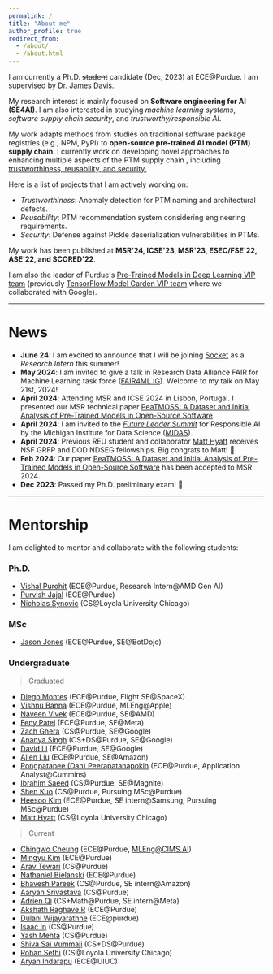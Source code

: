 ```yaml
---
permalink: /
title: "About me"
author_profile: true
redirect_from: 
  - /about/
  - /about.html
---
```



I am currently a Ph.D. ~~student~~ candidate (Dec, 2023) at ECE@Purdue. I am supervised by [Dr. James Davis](https://davisjam.github.io/).

My research interest is mainly focused on **Software engineering for AI (SE4AI)**. I am also interested in studying *machine learning systems*, *software supply chain security*, and *trustworthy/responsible AI*.

My work adapts methods from studies on traditional software package registries (e.g., NPM, PyPI) to **open-source pre-trained AI model (PTM) supply chain**. I currently work on developing novel approaches to enhancing multiple aspects of the PTM supply chain , including <ins>trustworthiness, reusability, and security<ins>.

Here is a list of projects that I am actively working on:
- _Trustworthiness_: Anomaly detection for PTM naming and architectural defects.
- _Reusability_: PTM recommendation system considering engineering requirements.
- _Security_: Defense against Pickle deserialization vulnerabilities in PTMs.

My work has been published at **MSR'24, ICSE'23, MSR'23, ESEC/FSE'22, ASE'22, and SCORED'22**.

I am also the leader of Purdue's [Pre-Trained Models in Deep Learning VIP team](https://engineering.purdue.edu/VIP/teams/tensorflow) (previously [TensorFlow Model Garden VIP team](https://engineering.purdue.edu/VIP/teams/pretrained-models-in-deep-learning) where we collaborated with Google).

--- 

# News

- **June 24**: I am excited to announce that I will be joining [Socket](https://socket.dev/) as a *Research Intern* this summer!
- **May 2024**: I am invited to give a talk in Research Data Alliance FAIR for Machine Learning task force ([FAIR4ML IG](https://nam04.safelinks.protection.outlook.com/?url=https%3A%2F%2Fwww.rd-alliance.org%2Fgroups%2Ffair-for-machine-learning-fair4ml-ig&data=05%7C02%7Cjiang784%40purdue.edu%7Cbee2275040f0419d18fe08dc63aea758%7C4130bd397c53419cb1e58758d6d63f21%7C0%7C0%7C638494848986273807%7CUnknown%7CTWFpbGZsb3d8eyJWIjoiMC4wLjAwMDAiLCJQIjoiV2luMzIiLCJBTiI6Ik1haWwiLCJXVCI6Mn0%3D%7C0%7C%7C%7C&sdata=tW7fFIZ7owYg5X13BQwj2YTpC6OccYQzI7YfcCgcSC4%3D&reserved=0)). Welcome to my talk on May 21st, 2024!
- **April 2024**: Attending MSR and ICSE 2024 in Lisbon, Portugal. I presented our MSR technical paper [PeaTMOSS: A Dataset and Initial Analysis of Pre-Trained Models in Open-Source Software](https://wenxin-jiang.github.io/files/publications/MSR24_PeaTMOSS.pdf).
- **April 2024**: I am invited to the [*Future Leader Summit*](https://midas.umich.edu/future-leaders-summit-2024/) for Responsible AI by the Michigan Institute for Data Science ([MIDAS](https://midas.umich.edu/)).
- **April 2024**: Previous REU student and collaborator [Matt Hyatt](https://mhyatt000.github.io/) receives NSF GRFP and DOD NDSEG fellowships. Big congrats to Matt! 🎉
- **Feb 2024**: Our paper [PeaTMOSS: A Dataset and Initial Analysis of Pre-Trained Models in Open-Source Software](https://wenxin-jiang.github.io/files/publications/MSR24_PeaTMOSS.pdf) has been accepted to MSR 2024.
- **Dec 2023**: Passed my Ph.D. preliminary exam! 🎉

--- 

# Mentorship
I am delighted to mentor and collaborate with the following students:

### Ph.D.
- [Vishal Purohit](https://www.linkedin.com/in/vishalsp/) (ECE@Purdue, Research Intern@AMD Gen AI)
- [Purvish Jajal](https://www.linkedin.com/in/purvish-jajal-989774190/) (ECE@Purdue)
- [Nicholas Synovic](https://www.linkedin.com/in/nsynovic/) (CS@Loyola University Chicago)


### MSc
- [Jason Jones](https://www.linkedin.com/in/jonesjasonh/) (ECE@Purdue, SE@BotDojo)


### Undergraduate
> Graduated
- [Diego Montes](https://www.linkedin.com/in/montes-diego/) (ECE@Purdue, Flight SE@SpaceX)
- [Vishnu Banna](https://www.linkedin.com/in/vishnubanna/) (ECE@Purdue, MLEng@Apple)
- [Naveen Vivek](https://www.linkedin.com/in/naveen-vivek/) (ECE@Purdue, SE@AMD)
- [Feny Patel](https://www.linkedin.com/in/feny-patel/) (ECE@Purdue, SE@Meta) 
- [Zach Ghera](https://www.linkedin.com/in/zghera/) (CS@Purdue, SE@Google)
- [Ananya Singh](https://www.linkedin.com/in/imananyasingh/) (CS+DS@Purdue, SE@Google)
- [David Li](https://www.linkedin.com/in/davidli12/) (ECE@Purdue, SE@Google)
- [Allen Liu](https://www.linkedin.com/in/lenliu3/) (ECE@Purdue, SE@Amazon)
- [Pongpatapee (Dan) Peerapatanapokin](https://www.linkedin.com/in/pongpatapee-peerapatanapokin/) (ECE@Purdue, Application Analyst@Cummins)
- [Ibrahim Saeed](https://www.linkedin.com/in/ibrahimsaeed1/) (CS@Purdue, SE@Magnite)
- [Shen Kuo](https://www.linkedin.com/in/shen-kuo-8a7a821b0/) (CS@Purdue, Pursuing MSc@Purdue)
- [Heesoo Kim](https://www.linkedin.com/in/heesookiim/) (ECE@Purdue, SE intern@Samsung, Pursuing MSc@Purdue)
- [Matt Hyatt](https://mhyatt000.github.io/) (CS@Loyola University Chicago)

> Current 
- [Chingwo Cheung](https://www.linkedin.com/in/chingwo-cheung/) (ECE@Purdue, MLEng@CIMS.AI)
- [Mingyu Kim](https://www.linkedin.com/in/mingyu-ck-kim/) (ECE@Purdue)
- [Arav Tewari](https://www.linkedin.com/in/arav-tewari/) (CS@Purdue)
- [Nathaniel Bielanski](https://www.linkedin.com/in/nathaniel-bielanski-902780227/) (ECE@Purdue)
- [Bhavesh Pareek](https://www.linkedin.com/in/bhavesh-pareek/) (CS@Purdue, SE intern@Amazon)
- [Aaryan Srivastava](https://www.linkedin.com/in/aaryansriva/) (CS@Purdue)
- [Adrien Qi](https://www.linkedin.com/in/aqi/) (CS+Math@Purdue, SE intern@Meta)
- [Akshath Raghave R](https://www.linkedin.com/in/akshathrr/) (ECE@Purdue)
- [Dulani Wijayarathne](https://www.linkedin.com/in/dulaninw/) (ECE@purdue)
- [Isaac In](https://www.linkedin.com/in/isaac-in-a725941b9/) (CS@Purdue)
- [Yash Mehta](https://www.linkedin.com/in/yash-mehta2005/) (CS@Purdue)
- [Shiva Sai Vummaji](https://www.linkedin.com/in/shiva-sai-vummaji/) (CS+DS@Purdue)
- [Rohan Sethi](https://ssl.cs.luc.edu/author/rohan-sethi/) (CS@Loyola University Chicago)
- [Aryan Indarapu](https://www.linkedin.com/in/aryanindarapu/) (ECE@UIUC)
